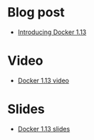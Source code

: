 # Blog post 
-  [Introducing Docker 1.13](https://blog.docker.com/2017/01/whats-new-in-docker-1-13/)
# Video
- [Docker 1.13 video](https://www.youtube.com/watch?v=y_RiG_9jEJ0)
# Slides 
- [Docker 1.13 slides](https://docs.google.com/presentation/d/17HSPi-y8tknTPnnLV2_rkRmYhO15uA85W8-KZn_U2Ss/edit#slide=id.g162b0596a1_1_173)
